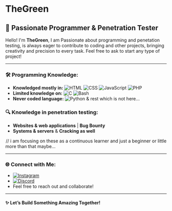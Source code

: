 # TheGreen 

## 🚀 Passionate Programmer & Penetration Tester

Hello! I'm **TheGreen**, I am Passionate about programming and penetation testing, is always eager to contribute to coding and other projects, bringing creativity and precision to every task. Feel free to ask to start any type of project!

---

### 🛠️ Programming Knowledge:
- **Knowledged mostly in:** ![HTML](https://img.shields.io/badge/-HTML-E34F26?logo=html5&logoColor=white) ![CSS](https://img.shields.io/badge/-CSS-1572B6?logo=css3&logoColor=white) ![JavaScript](https://img.shields.io/badge/-JavaScript-F7DF1E?logo=javascript&logoColor=black) ![PHP](https://img.shields.io/badge/-PHP-777BB4?logo=php&logoColor=white)
- **Limited knowledge on:** ![C](https://img.shields.io/badge/-C-A8B9CC?logo=c&logoColor=white) ![Bash](https://img.shields.io/badge/-Bash-4EAA25?logo=gnu-bash&logoColor=white)
- **Never coded language:** ![Python](https://img.shields.io/badge/-Python-3776AB?logo=python&logoColor=white)  & rest which is not here...

### 🔍 Knowledge in penetration testing:
- **Websites & web applications** | **Bug Bounty**
- **Systems & servers** & **Cracking as well**

 // i am focusing on these as a continuous learner and just a beginner or little more than that maybe...

---

### 🌐 Connect with Me:
- [![Instagram](https://img.shields.io/badge/-Instagram-E4405F?logo=instagram&logoColor=white)](https://www.instagram.com/thegreen444s/)
- [![Discord](https://img.shields.io/badge/-Discord-5865F2?logo=discord&logoColor=white)](https://discord.gg/eh3cU8QAkg)
- Feel free to reach out and collaborate!

---

#### ✨ Let’s Build Something Amazing Together!
